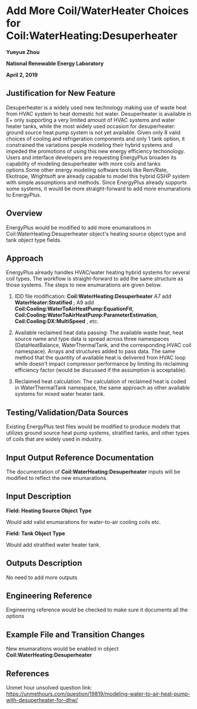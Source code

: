 # Add More Coil/WaterHeater Choices for Coil:WaterHeating:Desuperheater


**Yueyue Zhou**

**National Renewable Energy Laboratory**

**April 2, 2019**
 

## Justification for New Feature ##

Desuperheater is a widely used new technology making use of waste heat from HVAC system to heat domestic hot water. Desuperheater is available in E+ only supporting 
a very limited amount of HVAC systems and water heater tanks, while the most widely used occasion for desuperheater: ground source heat pump system is not yet available.
 Given only 8 valid choices of cooling and refrigeration components and only 1 tank option, it constrained the variations people modeling their hybrid systems and impeded 
 the promotions of using this new energy efficiency techonology. Users and interface developers are requesting EnergyPlus broaden its capability of modeling desuperheater 
 with more coils and tanks options.Some other energy modeling  software tools like Rem/Rate, Ekotrope, Wrightsoft are already capable to model this hybrid GSHP system with 
 simple assumptions and methods. Since EnergyPlus already supports some systems, it would be more straight-forward to add more enumarations to EnergyPlus.


## Overview ##

EnergyPlus would be modified to add more enumarations in Coil:WaterHeating:Desuperheater object's heating source object type and tank object type fields.

## Approach ##

EnergyPlus already handles HVAC/water heating hybrid systems for several coil types. The workflow is straight-forward to add the same structure as those systems. The steps to new enumarations are given below.

1. IDD file modification: **Coil:WaterHeating:Desuperheater** A7 add **WaterHeater:Stratified** ; A9 add **Coil:Cooling:WaterToAirHeatPump:EquationFit**, 
**Coil:Cooling:WaterToAirHeatPump:ParameterEstimation**, **Coil:Cooling:DX:MultiSpeed** , etc. 

2. Available reclaimed heat data passing: The available waste heat, heat source name and type data is spread across three namespaces (DataHeatBalance, WaterThermalTank, and the corresponding 
HVAC coil namespace). Arrays and structures added to pass data. The same method that the quantity of available heat is delivered from HVAC loop while doesn't impact compressor performance by limiting its 
reclaiming efficiency factor (would be discussed if the assumption is acceptable). 

3. Reclaimed heat calculation: The calculation of reclaimed heat is coded in WaterThermalTank namespace, the same approach as other available systems for mixed water heater tank. 


## Testing/Validation/Data Sources ##

Existing EnergyPlus test files would be modified to produce models that utilizes ground source heat pump systems, stratified tanks, and other types of coils that are widely used in industry.

## Input Output Reference Documentation ##

The documentation of **Coil:WaterHeating:Desuperheater** inputs will be modified to reflect the new enumarations.

## Input Description ##

**Field: Heating Source Object Type**

Would add valid enumarations for water-to-air cooling coils etc.

**Field: Tank Object Type**

Would add stratified water heater tank.

## Outputs Description ##

No need to add more outputs

## Engineering Reference ##

Engineering reference would be checked to make sure it documents all the options

## Example File and Transition Changes ##

New enumarations would be enabled in object **Coil:WaterHeating:Desuperheater**

## References ##

Unmet hour unsolved question link:
https://unmethours.com/question/19819/modeling-water-to-air-heat-pump-with-desuperheater-for-dhw/



